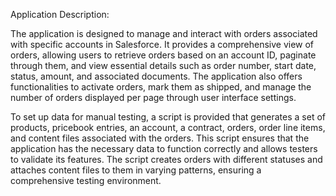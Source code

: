 Application Description:

The application is designed to manage and interact with orders associated with specific accounts in Salesforce. It provides a comprehensive view of orders, allowing users to retrieve orders based on an account ID, paginate through them, and view essential details such as order number, start date, status, amount, and associated documents. The application also offers functionalities to activate orders, mark them as shipped, and manage the number of orders displayed per page through user interface settings.

To set up data for manual testing, a script is provided that generates a set of products, pricebook entries, an account, a contract, orders, order line items, and content files associated with the orders. This script ensures that the application has the necessary data to function correctly and allows testers to validate its features. The script creates orders with different statuses and attaches content files to them in varying patterns, ensuring a comprehensive testing environment.